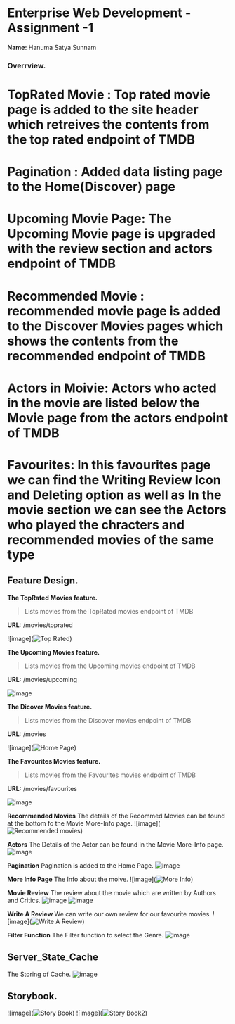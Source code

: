 # Enterprise Web Development - Assignment -1

__Name:__ Hanuma Satya Sunnam

### Overrview.

# TopRated Movie : Top rated movie page is added to the site header which retreives the contents from the top rated endpoint of TMDB
# Pagination : Added data listing page to the Home(Discover) page
# Upcoming Movie Page: The Upcoming Movie page is upgraded with the review section and actors endpoint of TMDB
# Recommended Movie : recommended movie page is added to the Discover Movies pages which shows the contents from the recommended endpoint of TMDB
# Actors in Moivie: Actors who acted in the movie are listed below the Movie page from the actors endpoint of TMDB
# Favourites: In this favourites page we can find the Writing Review Icon and Deleting option as well as In the movie section we can see the Actors who played the chracters and recommended movies of the same type



## Feature Design.

__The TopRated Movies feature.__
> Lists movies from the TopRated movies endpoint of TMDB

__URL:__ /movies/toprated

![image](![Top Rated](https://user-images.githubusercontent.com/91950953/165967699-c4557b26-17af-44de-bb99-9399c2aef05c.PNG))


__The Upcoming Movies feature.__
> Lists movies from the Upcoming movies endpoint of TMDB

__URL:__ /movies/upcoming

![image](![Upcoming](https://user-images.githubusercontent.com/91950953/165968045-1a169c4b-589f-4d04-880d-0698aa4d1a31.PNG))


__The Dicover Movies feature.__
> Lists movies from the Discover movies endpoint of TMDB

__URL:__ /movies

![image](![Home Page](https://user-images.githubusercontent.com/91950953/165968645-2fc5e1d2-254d-4eb1-ac8d-a2c96afcc91f.PNG))


__The Favourites Movies feature.__
> Lists movies from the Favourites movies endpoint of TMDB

__URL:__ /movies/favourites

![image](![Favourites](https://user-images.githubusercontent.com/91950953/165968929-f651b409-3629-4f58-9405-84a511a2d7cc.PNG))



__Recommended Movies__
The details of the Recommed Movies can be found at the bottom fo the Movie More-Info page.
![image](![Recommended movies](https://user-images.githubusercontent.com/91950953/165969255-b4b87ab5-1ca3-4636-9975-bf44a31915d5.PNG))

__Actors__
The Details of the Actor can be found in the Movie More-Info page.
![image](![Actors](https://user-images.githubusercontent.com/91950953/165969421-c469e074-887d-4d51-b69e-a6516728e4ff.PNG))

__Pagination__
Pagination is added to the Home Page.
![image](![Pagination](https://user-images.githubusercontent.com/91950953/165969710-5517f9db-297f-4fa9-a088-a2a4275975d3.PNG))

__More Info Page__
The Info about the moive.
![image](![More Info](https://user-images.githubusercontent.com/91950953/165971189-ff2d529e-209b-4f3d-9fa0-76f736bf922d.PNG))

__Movie Review__
The review about the movie which are written by Authors and Critics.
![image](![Reviews](https://user-images.githubusercontent.com/91950953/165971709-5bae3cc0-eb97-42d0-86f3-8aa46add102e.PNG))
![image](![Full_Review](https://user-images.githubusercontent.com/91950953/165973594-1a83e1e5-c47b-486a-b812-1df79120f5ed.PNG))

__Write A Review__
We can write our own review for our favourite movies.
![image](![Write A Review](https://user-images.githubusercontent.com/91950953/165971470-ca56cc4b-3c44-4b67-ab5c-02dc190add09.PNG))

__Filter Function__
The Filter function to select the Genre.
![image](![Filter](https://user-images.githubusercontent.com/91950953/165972279-ac130423-6c24-40ea-ac4d-d2ddc3ca0822.PNG))


## Server_State_Cache
The Storing of Cache.
![image](![Cache](https://user-images.githubusercontent.com/91950953/165972095-52331139-4a2c-460f-a723-f691668aec96.PNG))


## Storybook.

![image](![Story Book](https://user-images.githubusercontent.com/91950953/165970780-4d495f9d-b330-4dea-bacb-75d1a1925b16.PNG))
![image](![Story Book2](https://user-images.githubusercontent.com/91950953/165970900-58b4f8da-dd9e-4f95-a0fa-ac88500fba91.PNG))



